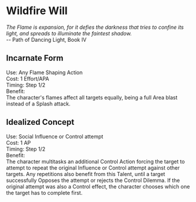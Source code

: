 # Wildfire Will

*The Flame is expansion, for it defies the darkness that tries to confine its light, and spreads to illuminate the faintest shadow.*  
-- Path of Dancing Light, Book IV

## Incarnate Form
Use: Any Flame Shaping Action  
Cost: 1 Effort/APA  
Timing: Step 1/2  
Benefit:  
The character's flames affect all targets equally, being a full Area blast instead of a Splash attack.

## Idealized Concept
Use: Social Influence or Control attempt  
Cost: 1 AP  
Timing: Step 1/2  
Benefit:  
The character multitasks an additional Control Action forcing the target to attempt to repeat the original Influence or Control attempt against other targets. Any repetitions also benefit from this Talent, until a target successfully Opposes the attempt or rejects the Control Dilemma. If the original attempt was also a Control effect, the character chooses which one the target has to complete first.
